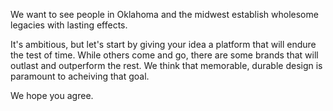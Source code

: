 We want to see people in Oklahoma and the midwest establish wholesome legacies with lasting effects.

It's ambitious, but let's start by giving your idea a platform that will endure the test of time. While others come and go, there are some brands that will outlast and outperform the rest. We think that memorable, durable design is paramount to acheiving that goal.

We hope you agree.
